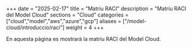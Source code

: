 +++
date        = "2025-02-17"
title       = "Matriu RACI"
description = "Matriu RACI del Model Cloud"
sections    = "Cloud"
categories  = ["cloud","model","aws","azure","gcp"]
aliases     = ["/model-cloud/introduccio/raci"]
weight      = 4
+++

En aquesta pàgina es mostrarà la matriu RACI del Model Cloud.


